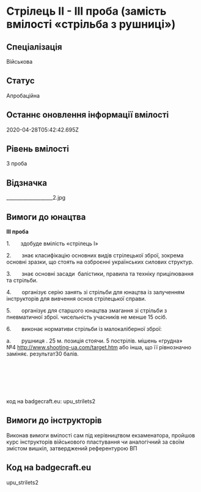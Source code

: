 # Стрілець ІІ - ІІІ проба (замість вмілості «стрільба з рушниці»)

## Спеціалізація

Військова

## Статус

Апробаційна

## Останнє оновлення інформації вмілості

2020-04-28T05:42:42.695Z

## Рівень вмілості

3 проба

## Відзначка

___________________2.jpg

## Вимоги до юнацтва

<p><b>ІІІ проба</b></p><p>1.&nbsp;&nbsp;&nbsp;&nbsp;&nbsp;&nbsp; здобуде вмілість «стрілець І»</p><p>2.&nbsp;&nbsp;&nbsp;&nbsp;&nbsp;&nbsp; знає класифікацію основних видів стрілецької зброї, зокрема основні зразки, що стоять на озброєнні українських силових структур.</p><p>3.&nbsp;&nbsp;&nbsp;&nbsp;&nbsp;&nbsp; знає основні засади&nbsp; балістики, правила та техніку прицілювання та стрільби.</p><p>4.&nbsp;&nbsp;&nbsp;&nbsp;&nbsp;&nbsp; організує серію занять зі стрільби для юнацтва із залученням інструкторів для вивчення основ стрілецької справи.</p><p>5.&nbsp;&nbsp;&nbsp;&nbsp;&nbsp;&nbsp; організує для старшого юнацтва змагання зі стрільби з пневматичної зброї. чисельність учасників не менше 15 осіб.</p><p>6.&nbsp;&nbsp;&nbsp;&nbsp;&nbsp;&nbsp; виконає нормативи стрільби із малокаліберної зброї:</p><p>a.&nbsp;&nbsp;&nbsp;&nbsp;&nbsp;&nbsp; рушниця . 25 м. позиція стоячи. 5 пострілів. мішень «грудна» №4&nbsp;<a target="_blank" rel="nofollow" href="http://www.shooting-ua.com/target.htm">http://www.shooting-ua.com/target.htm</a>&nbsp;або інша, що її рівнозначно заміняє. результат30 балів.</p><p><br></p><p><br></p><p><br></p><p>код на badgecraft.eu: upu_strilets2<br></p>

## Вимоги до інструкторів

Виконав вимоги вмілості сам під керівництвом екзаменатора, пройшов курс інструкторів військового пластування чи аналогічний за своїм змістом вишкіл, затверджений референтурою ВП

## Код на badgecraft.eu

upu_strilets2